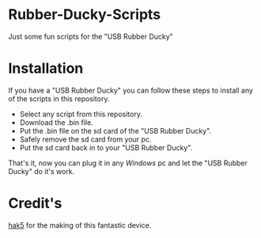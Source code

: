 # Rubber-Ducky-Scripts
Just some fun scripts for the "USB Rubber Ducky"

# Installation
If you have a "USB Rubber Ducky" you can follow these steps to install any of the scripts in this repository.  

- Select any script from this repository.
- Download the .bin file.
- Put the .bin file on the sd card of the "USB Rubber Ducky".
- Safely remove the sd card from your pc.
- Put the sd card back in to your "USB Rubber Ducky".

That's it, now you can plug it in any *Windows* pc and let the "USB Rubber Ducky" do it's work.

# Credit's
[hak5](https://hakshop.com/) for the making of this fantastic device.  
